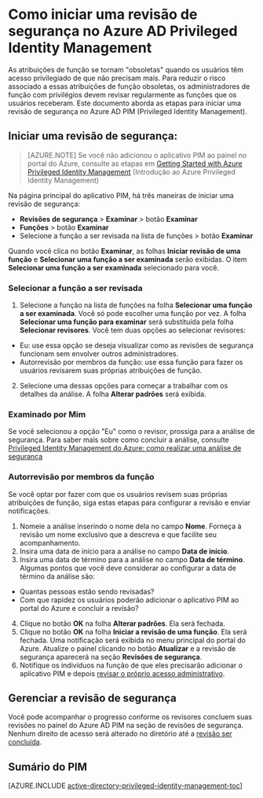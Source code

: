 <properties
   pageTitle="Como iniciar uma análise de segurança | Microsoft Azure"
   description="Saiba como criar uma revisão de segurança para identidades com privilégios com o aplicativo Azure Privileged Identity Management."
   services="active-directory"
   documentationCenter=""
   authors="kgremban"
   manager="stevenpo"
   editor=""/>

<tags
   ms.service="active-directory"
   ms.devlang="na"
   ms.topic="article"
   ms.tgt_pltfrm="na"
   ms.workload="identity"
   ms.date="05/19/2016"
   ms.author="kgremban"/>

# Como iniciar uma revisão de segurança no Azure AD Privileged Identity Management

As atribuições de função se tornam "obsoletas" quando os usuários têm acesso privilegiado de que não precisam mais. Para reduzir o risco associado a essas atribuições de função obsoletas, os administradores de função com privilégios devem revisar regularmente as funções que os usuários receberam. Este documento aborda as etapas para iniciar uma revisão de segurança no Azure AD PIM (Privileged Identity Management).

## Iniciar uma revisão de segurança:
> [AZURE.NOTE] Se você não adicionou o aplicativo PIM ao painel no portal do Azure, consulte as etapas em [Getting Started with Azure Privileged Identity Management](active-directory-privileged-identity-management-getting-started.md) (Introdução ao Azure Privileged Identity Management)

Na página principal do aplicativo PIM, há três maneiras de iniciar uma revisão de segurança:

- **Revisões de segurança** > **Examinar** > botão **Examinar**
- **Funções** > botão **Examinar**
- Selecione a função a ser revisada na lista de funções > botão **Examinar**

Quando você clica no botão **Examinar**, as folhas **Iniciar revisão de uma função** e **Selecionar uma função a ser examinada** serão exibidas. O item **Selecionar uma função a ser examinada** selecionado para você.

### Selecionar a função a ser revisada

1. Selecione a função na lista de funções na folha **Selecionar uma função a ser examinada**. Você só pode escolher uma função por vez. A folha **Selecionar uma função para examinar** será substituída pela folha **Selecionar revisores**. Você tem duas opções ao selecionar revisores:
  - Eu: use essa opção se deseja visualizar como as revisões de segurança funcionam sem envolver outros administradores.
  - Autorrevisão por membros da função: use essa função para fazer os usuários revisarem suas próprias atribuições de função.
2. Selecione uma dessas opções para começar a trabalhar com os detalhes da análise. A folha **Alterar padrões** será exibida.

### Examinado por Mim

Se você selecionou a opção "Eu" como o revisor, prossiga para a análise de segurança. Para saber mais sobre como concluir a análise, consulte [Privileged Identity Management do Azure: como realizar uma análise de segurança](active-directory-privileged-identity-management-how-to-perform-security-review.md)

### Autorrevisão por membros da função

Se você optar por fazer com que os usuários revisem suas próprias atribuições de função, siga estas etapas para configurar a revisão e enviar notificações.

1. Nomeie a análise inserindo o nome dela no campo **Nome**. Forneça à revisão um nome exclusivo que a descreva e que facilite seu acompanhamento.
2. Insira uma data de início para a análise no campo **Data de início**.
3. Insira uma data de término para a análise no campo **Data de término**. Algumas pontos que você deve considerar ao configurar a data de término da análise são:
  - Quantas pessoas estão sendo revisadas?
  - Com que rapidez os usuários poderão adicionar o aplicativo PIM ao portal do Azure e concluir a revisão?
4. Clique no botão **OK** na folha **Alterar padrões**. Ela será fechada.
5. Clique no botão **OK** na folha **Iniciar a revisão de uma função**. Ela será fechada. Uma notificação será exibida no menu principal do portal do Azure. Atualize o painel clicando no botão **Atualizar** e a revisão de segurança aparecerá na seção **Revisões de segurança**.
6. Notifique os indivíduos na função de que eles precisarão adicionar o aplicativo PIM e depois [revisar o próprio acesso administrativo](active-directory-privileged-identity-management-how-to-perform-security-review.md).  

## Gerenciar a revisão de segurança

Você pode acompanhar o progresso conforme os revisores concluem suas revisões no painel do Azure AD PIM na seção de revisões de segurança. Nenhum direito de acesso será alterado no diretório até a [revisão ser concluída](active-directory-privileged-identity-management-how-to-complete-review.md).


<!--Every topic should have next steps and links to the next logical set of content to keep the customer engaged-->
## Sumário do PIM
[AZURE.INCLUDE [active-directory-privileged-identity-management-toc](../../includes/active-directory-privileged-identity-management-toc.md)]

<!---HONumber=AcomDC_0525_2016-->